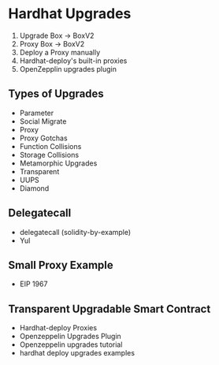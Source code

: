 # Hardhat Upgrades

1. Upgrade Box -> BoxV2
2. Proxy    Box
            -> BoxV2
1. Deploy a Proxy manually
2. Hardhat-deploy's built-in proxies 
3. OpenZepplin upgrades plugin

## Types of Upgrades
- Parameter
- Social Migrate
- Proxy
- Proxy Gotchas
- Function Collisions
- Storage Collisions
- Metamorphic Upgrades
- Transparent
- UUPS
- Diamond

## Delegatecall
- delegatecall (solidity-by-example)
- Yul

## Small Proxy Example
- EIP 1967

## Transparent Upgradable Smart Contract
- Hardhat-deploy Proxies
- Openzeppelin Upgrades Plugin
- Openzeppelin upgrades tutorial
- hardhat deploy upgrades examples